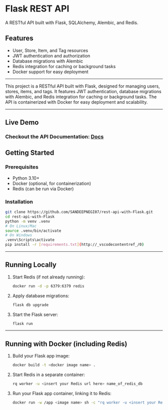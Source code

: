 # Flask REST API

A RESTful API built with Flask, SQLAlchemy, Alembic, and Redis.

## Features

- User, Store, Item, and Tag resources
- JWT authentication and authorization
- Database migrations with Alembic
- Redis integration for caching or background tasks
- Docker support for easy deployment

---

This project is a RESTful API built with Flask, designed for managing users, stores, items, and tags. It features JWT authentication, database migrations with Alembic, and Redis integration for caching or background tasks. The API is containerized with Docker for easy deployment and scalability.

---
## Live Demo

### Checkout the API Documentation: [Docs](https://rest-api-flask-project-u9x9.onrender.com/swagger-ui)

## Getting Started

### Prerequisites

- Python 3.10+
- Docker (optional, for containerization)
- Redis (can be run via Docker)

### Installation

```bash
git clone https://github.com/SANDEEPNEGI07/rest-api-with-Flask.git
cd rest-api-with-Flask
python -m venv .venv
# On Linux/Mac
source .venv/bin/activate
# On Windows
.venv\Scripts\activate
pip install -r [requirements.txt](http://_vscodecontentref_/0)
```

---

## Running Locally

1. Start Redis (if not already running):

    ```bash
    docker run -d -p 6379:6379 redis
    ```

2. Apply database migrations:

    ```bash
    flask db upgrade
    ```

3. Start the Flask server:

    ```bash
    flask run
    ```

---

## Running with Docker (including Redis)

1. Build your Flask app image:

    ```bash
    docker build -t <docker image name> .
    ```

2. Start Redis in a separate container:

    ```bash
    rq worker -u <insert your Redis url here> name_of_redis_db
    ```

3. Run your Flask app container, linking it to Redis:

    ```bash
    docker run -w /app <image name> sh -c "rq worker -u <insert your Redis url here> emails"
    ```

